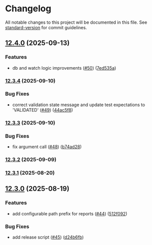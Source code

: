 # Changelog

All notable changes to this project will be documented in this file. See [standard-version](https://github.com/conventional-changelog/standard-version) for commit guidelines.

## [12.4.0](https://github.com/mojaloop/reporting/compare/v12.3.4...v12.4.0) (2025-09-13)


### Features

* db and watch logic improvements ([#50](https://github.com/mojaloop/reporting/issues/50)) ([7ed535a](https://github.com/mojaloop/reporting/commit/7ed535a466af24e8c2ee9e7c19007b4ff299b932))

### [12.3.4](https://github.com/mojaloop/reporting/compare/v12.3.3...v12.3.4) (2025-09-10)


### Bug Fixes

* correct validation state message and update test expectations to 'VALIDATED' ([#49](https://github.com/mojaloop/reporting/issues/49)) ([44ac5f8](https://github.com/mojaloop/reporting/commit/44ac5f80c303eeefb3cb788bffe83be154b86221))

### [12.3.3](https://github.com/mojaloop/reporting/compare/v12.3.2...v12.3.3) (2025-09-10)


### Bug Fixes

* fix argument call ([#48](https://github.com/mojaloop/reporting/issues/48)) ([b74ad28](https://github.com/mojaloop/reporting/commit/b74ad286b25a5362ed8e3b9591d5c4b65012cc5e))

### [12.3.2](https://github.com/mojaloop/reporting/compare/v12.3.1...v12.3.2) (2025-09-09)

### [12.3.1](https://github.com/mojaloop/reporting/compare/v12.3.0...v12.3.1) (2025-08-20)

## [12.3.0](https://github.com/mojaloop/reporting/compare/v12.1.0...v12.3.0) (2025-08-19)


### Features

* add configurable path prefix for reports ([#44](https://github.com/mojaloop/reporting/issues/44)) ([512f092](https://github.com/mojaloop/reporting/commit/512f09265f03c8e16aca786ce39929ec37659ed7))


### Bug Fixes

* add release script ([#45](https://github.com/mojaloop/reporting/issues/45)) ([d24b6fb](https://github.com/mojaloop/reporting/commit/d24b6fbe598f47d6382907b7889b7305af6c5a04))
